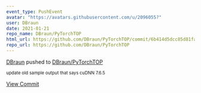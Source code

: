 ```yaml
---
event_type: PushEvent
avatar: "https://avatars.githubusercontent.com/u/2096055?"
user: DBraun
date: 2021-01-21
repo_name: DBraun/PyTorchTOP
html_url: https://github.com/DBraun/PyTorchTOP/commit/6b414d5dcc85d81faa6e188edb48d3f3f8055ee4
repo_url: https://github.com/DBraun/PyTorchTOP
---
```


<a href='https://github.com/DBraun' target='_blank'>DBraun</a> pushed to <a href='https://github.com/DBraun/PyTorchTOP' target='_blank'>DBraun/PyTorchTOP</a>

<small>update old sample output that says cuDNN 7.6.5</small>

<a href='https://github.com/DBraun/PyTorchTOP/commit/6b414d5dcc85d81faa6e188edb48d3f3f8055ee4' target='_blank'>View Commit</a>